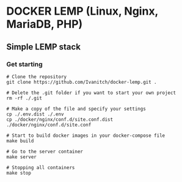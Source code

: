 # DOCKER LEMP (Linux, Nginx, MariaDB, PHP)

## Simple LEMP stack

### Get starting
```shell
# Clone the repository
git clone https://github.com/Ivanitch/docker-lemp.git .

# Delete the .git folder if you want to start your own project
rm -rf ./.git

# Make a copy of the file and specify your settings
cp ./.env.dist ./.env
cp ./docker/nginx/conf.d/site.conf.dist ./docker/nginx/conf.d/site.conf

# Start to build docker images in your docker-compose file
make build

# Go to the server container
make server

# Stopping all containers
make stop
```